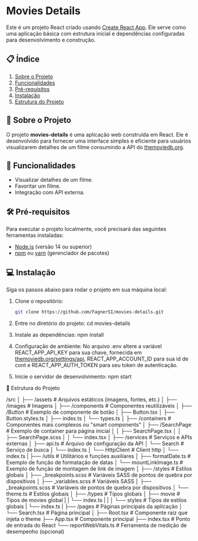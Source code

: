 # Movies Details

Este é um projeto React criado usando [Create React App](https://create-react-app.dev/). Ele serve como uma aplicação básica com estrutura inicial e dependências configuradas para desenvolvimento e construção.

## 📋 Índice

1. [Sobre o Projeto](#sobre-o-projeto)
2. [Funcionalidades](#funcionalidades)
3. [Pré-requisitos](#pré-requisitos)
4. [Instalação](#instalação)
5. [Estrutura do Projeto](#estrutura-do-projeto)

## 📝 Sobre o Projeto

O projeto **movies-details** é uma aplicação web construída em React. Ele é desenvolvido para fornecer uma interface simples e eficiente para usuários visualizarem detalhes de um filme consumindo a API do [themoviedb.org](https://developer.themoviedb.org/reference/intro/getting-started).

## 🚀 Funcionalidades

- Visualizar detalhes de um filme.
- Favoritar um filme.
- Integração com API externa.

## 🛠 Pré-requisitos

Para executar o projeto localmente, você precisará das seguintes ferramentas instaladas:

- [Node.js](https://nodejs.org/en/) (versão 14 ou superior)
- [npm](https://www.npmjs.com/) ou [yarn](https://yarnpkg.com/) (gerenciador de pacotes)

## 💻 Instalação

Siga os passos abaixo para rodar o projeto em sua máquina local:

1. Clone o repositório:

   ```bash
   git clone https://github.com/FagnerSI/movies-details.git

   ```

2. Entre no diretório do projeto:
   cd movies-details

3. Instale as dependências:
   npm install

4. Configuração de ambiente:
   No arquivo .env altere a variável REACT_APP_API_KEY para sua chave, fornecida em [themoviedb.org/settings/api](https://www.themoviedb.org/settings/api/regenerate_confirm), REACT_APP_ACCOUNT_ID para sua id de cont e REACT_APP_AUTH_TOKEN para seu token de autenticação.

5. Inicie o servidor de desenvolvimento:
   npm start

📂 Estrutura do Projeto

/src
│
├── /assets # Arquivos estáticos (imagens, fontes, etc.)
│ ├── /images # Imagens
│
├── /components # Componentes reutilizáveis
│ ├── /Button # Exemplo de componente de botão
│ ├── Button.tsx
│ ├── Button.styles.ts
│ ├── index.ts
│ └── types.ts
│
├── /containers # Componentes mais complexos ou "smart components"
│ ├── /SearchPage # Exemplo de container para página inicial
│ │ ├── SearchPage.tsx
│ │ ├── SearchPage.scss
│ │ └── index.tsx
│
├── /services # Serviços e APIs externas
│ ├── api.ts # Arquivo de configuração da API
│ └── Search # Serviço de busca
│ └── index.ts
│ └── HttpClient # Client http
│ └── index.ts
|
├── /utils # Utilitários e funções auxiliares
│ ├── formatDate.ts # Exemplo de função de formatação de datas
│ └── mountLinkImage.ts # Exemplo de função de montagem de link de imagem
│
├── /styles # Estilos globais
│ ├── \_breakpoints.scss # Variáveis SASS de pontos de quebra por dispositivos
│ ├── \_variables.scss # Variáveis SASS
│ ├── \_breakpoints.scss # Variáveis de pontos de quebra por dispositivos
│ └── theme.ts # Estilos globais
│
├── /types # Tipos globais
│ ├── movie # Tipos de movies global
| | └── index.ts
| |
│ └── styles # Tipos de estilos globais
| └── index.ts
|
├── /pages # Páginas principais da aplicação
│ └── Search.tsx # Página principal
│
├── Root.tsx # Componente raiz que injeta o theme
├── App.tsx # Componente principal
├── index.tsx # Ponto de entrada do React
└── reportWebVitals.ts # Ferramenta de medição de desempenho (opcional)

